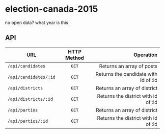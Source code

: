 # election-canada-2015
no open data? what year is this

## API

| URL                   | HTTP Method   | Operation                            |
| --------------------- |:-------------:| ------------------------------------:|
| `/api/candidates`     | `GET`         | Returns an array of posts            |
| `/api/candidates/:id` | `GET`         | Returns the candidate with id of :id |
| `/api/districts`      | `GET`         | Returns an array of district         |
| `/api/districts/:id`  | `GET`         | Returns the district with id of :id  |
| `/api/parties`        | `GET`         | Returns an array of district         |
| `/api/parties/:id`    | `GET`         | Returns the district with id of :id  |